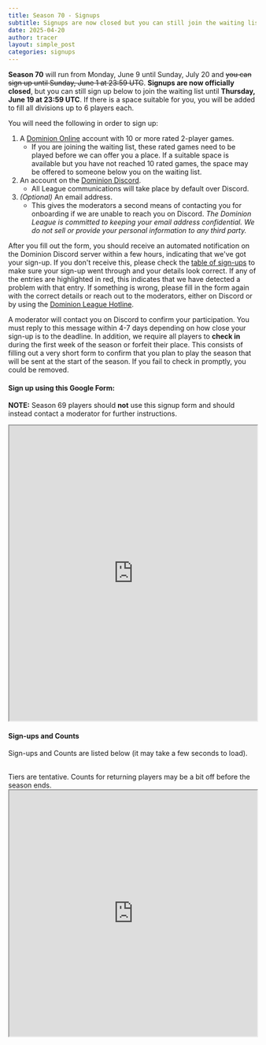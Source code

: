 ```yaml
---
title: Season 70 - Signups
subtitle: Signups are now closed but you can still join the waiting list!
date: 2025-04-20
author: tracer
layout: simple_post
categories: signups
---
```

**Season 70** will run from Monday, June 9 until Sunday, July 20 and ~~you can sign up until Sunday, June 1 at 23:59 UTC~~. **Signups are now officially closed**, but you can still sign up below to join the waiting list until **Thursday, June 19 at 23:59 UTC**. If there is a space suitable for you, you will be added to fill all divisions up to 6 players each.

You will need the following in order to sign up:

1. A [Dominion Online](https://dominion.games) account with 10 or more rated 2-player games.
   - If you are joining the waiting list, these rated games need to be played before we can offer you a place. If a suitable space is available but you have not reached 10 rated games, the space may be offered to someone below you on the waiting list.
2. An account on the [Dominion Discord](https://discord.gg/vMmmMBu).
   - All League communications will take place by default over Discord.
3. *(Optional)* An email address.
   - This gives the moderators a second means of contacting you for onboarding if we are unable to reach you on Discord. *The Dominion League is committed to keeping your email address confidential. We do not sell or provide your personal information to any third party.*

After you fill out the form, you should receive an automated notification on the Dominion Discord server within a few hours, indicating that we've got your sign-up. If you don't receive this, please check the [table of sign-ups](#sign-ups-and-counts) to make sure your sign-up went through and your details look correct. If any of the entries are highlighted in red, this indicates that we have detected a problem with that entry. If something is wrong, please fill in the form again with the correct details or reach out to the moderators, either on Discord or by using the [Dominion League Hotline](http://dominionleague.org/hotline).

A moderator will contact you on Discord to confirm your participation. You must reply to this message within 4-7 days depending on how close your sign-up is to the deadline. In addition, we require all players to **check in** during the first week of the season or forfeit their place. This consists of filling out a very short form to confirm that you plan to play the season that will be sent at the start of the season. If you fail to check in promptly, you could be removed.

#### Sign up using this Google Form:

**NOTE:** Season 69 players should **not** use this signup form and should instead contact a moderator for further instructions.
<br>

<div class="sheets">

<iframe src="https://docs.google.com/forms/d/e/1FAIpQLSdoBfuateDonOClBsVsnoSMgzTvVb4XCrWFQk6IYwRNUEM4ig/viewform?embedded=true" width="100%" height="600">Loading…</iframe>
</div>

#### Sign-ups and Counts

Sign-ups and Counts are listed below (it may take a few seconds to load).

<br>
Tiers are tentative. Counts for returning players may be a bit off before the season ends.

<div class="sheets">
  <iframe src="https://docs.google.com/spreadsheets/d/e/2PACX-1vQ88w1-gIyE5Dv27x0Hb0LRxiVsqqd4bsYtDZbxoXQx_hV76mqMCXTEKEvEO9bMOD0w8cXj2DG2u6wv/pubhtml" height="500" width="100%">Loading...</iframe>
</div>